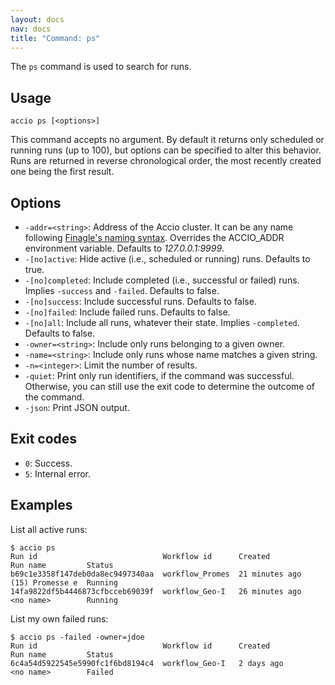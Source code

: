 ```yaml
---
layout: docs
nav: docs
title: "Command: ps"
---
```


The `ps` command is used to search for runs.

## Usage
```
accio ps [<options>]
```

This command accepts no argument.
By default it returns only scheduled or running runs (up to 100), but options can be specified to alter this behavior.
Runs are returned in reverse chronological order, the most recently created one being the first result.

## Options
* `-addr=<string>`: Address of the Accio cluster. It can be any name following [Finagle's naming syntax](https://twitter.github.io/finagle/guide/Names.html).
Overrides the ACCIO_ADDR environment variable. Defaults to *127.0.0.1:9999*.
* `-[no]active`: Hide active (i.e., scheduled or running) runs.
Defaults to true.
* `-[no]completed`: Include completed (i.e., successful or failed) runs.
Implies `-success` and `-failed`.
Defaults to false.
* `-[no]success`: Include successful runs.
Defaults to false.
* `-[no]failed`: Include failed runs.
Defaults to false.
* `-[no]all`: Include all runs, whatever their state. Implies `-completed`.
Defaults to false.
* `-owner=<string>`: Include only runs belonging to a given owner.
* `-name=<string>`: Include only runs whose name matches a given string.
* `-n=<integer>`: Limit the number of results.
* `-quiet`: Print only run identifiers, if the command was successful.
Otherwise, you can still use the exit code to determine the outcome of the command.
* `-json`: Print JSON output.

## Exit codes
* `0`: Success.
* `5`: Internal error.

## Examples
List all active runs:

```
$ accio ps
Run id                            Workflow id      Created          Run name         Status
b69c1e3358f147deb0da8ec9497340aa  workflow_Promes  21 minutes ago   (15) Promesse e  Running
14fa9822df5b4446873cfbcceb69039f  workflow_Geo-I   26 minutes ago   <no name>        Running
```

List my own failed runs:

```
$ accio ps -failed -owner=jdoe
Run id                            Workflow id      Created          Run name         Status
6c4a54d5922545e5990fc1f6bd8194c4  workflow_Geo-I   2 days ago       <no name>        Failed
```